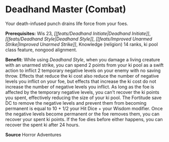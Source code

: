 ﻿---
cssclass: [feats]

---
# Deadhand Master (Combat)

Your death-infused punch drains life force from your foes.

**Prerequisites:** Wis 23, _[[feats/Deadhand Initiate|Deadhand Initiate]]_, _[[feats/Deadhand Style|Deadhand Style]]_, _[[feats/Improved Unarmed Strike|Improved Unarmed Strike]]_, Knowledge (religion) 14 ranks, ki pool class feature, nongood alignment.

**Benefit:** While using _Deadhand Style_, when you damage a living creature with an unarmed strike, you can spend 2 points from your ki pool as a swift action to inflict 2 temporary negative levels on your enemy with no saving throw. Effects that reduce the ki cost also reduce the number of negative levels you inflict on your foe, but effects that increase the ki cost do not increase the number of negative levels you inflict. As long as the foe is affected by the temporary negative levels, you can't recover the ki points you spent, effectively reducing the size of your ki pool. The Fortitude save DC to remove the negative levels and prevent them from becoming permanent is equal to 10 + 1/2 your Hit Dice + your Wisdom modifier. Once the negative levels become permanent or the foe removes them, you can recover your spent ki points. If the foe dies before either happens, you can recover the spent ki after 24 hours.

**Source** Horror Adventures